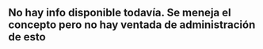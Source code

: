 ## No hay info disponible todavía. Se meneja el concepto pero no hay ventada de administración de esto


